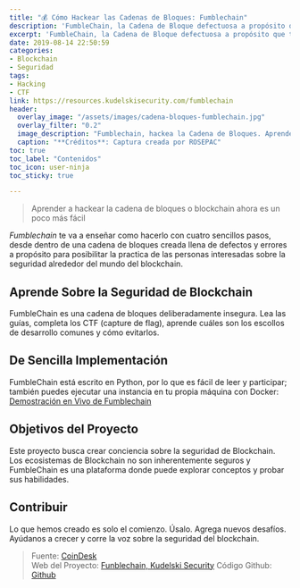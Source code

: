 ```yaml
---
title: "💰 Cómo Hackear las Cadenas de Bloques: Fumblechain"
description: 'FumbleChain, la Cadena de Bloque defectuosa a propósito que te permite aprender a hackear el blockchain'
excerpt: 'FumbleChain, la Cadena de Bloque defectuosa a propósito que te permite aprender a hackear el blockchain'
date: 2019-08-14 22:50:59
categories:
- Blockchain
- Seguridad
tags:
- Hacking
- CTF
link: https://resources.kudelskisecurity.com/fumblechain
header:
  overlay_image: "/assets/images/cadena-bloques-fumblechain.jpg"
  overlay_filter: "0.2"
  image_description: "Fumblechain, hackea la Cadena de Bloques. Aprender seguridad de Blockchain | Ciberninjas"
  caption: "**Créditos**: Captura creada por ROSEPAC"
toc: true
toc_label: "Contenidos"
toc_icon: user-ninja
toc_sticky: true

---
```

> Aprender a hackear la cadena de bloques o blockchain ahora es un poco más fácil

_Fumblechain_ te va a enseñar como hacerlo con cuatro sencillos pasos, desde dentro de una cadena de bloques creada llena de defectos y errores a propósito para posibilitar la practica de las personas interesadas sobre la seguridad alrededor del mundo del blockchain.

## Aprende Sobre la Seguridad de Blockchain

FumbleChain es una cadena de bloques deliberadamente insegura. Lea las guías, completa los CTF (capture de flag), aprende cuáles son los escollos de desarrollo comunes y cómo evitarlos.

## De Sencilla Implementación

FumbleChain está escrito en Python, por lo que es fácil de leer y participar; también puedes ejecutar una instancia en tu propia máquina con Docker: [Demostración en Vivo de Fumblechain](https://demo.fumblechain.io/ "Demo de la cadena de bloques preparada para generar errores Fumblechain en vivo | Ciberninjas")

## Objetivos del Proyecto

Este proyecto busca crear conciencia sobre la seguridad de Blockchain. Los ecosistemas de Blockchain no son inherentemente seguros y FumbleChain es una plataforma donde puede explorar conceptos y probar sus habilidades.

## Contribuir

Lo que hemos creado es solo el comienzo. Úsalo. Agrega nuevos desafíos. Ayúdanos a crecer y corre la voz sobre la seguridad del blockchain.

> Fuente: [CoinDesk](https://www.coindesk.com/meet-fumblechain-the-deliberately-flawed-blockchain "Conoce a FumbleChain, la cadena de bloques deliberadamente defectuosa")  
> Web del Proyecto:  [Funblechain, Kudelski Security](https://resources.kudelskisecurity.com/fumblechain "Página web de Funblechain el lugar perfecto con el que aprender seguridad dentro del mundo Blockchain o cadena de bloques")
> Código Github: [Github](https://github.com/kudelskisecurity/fumblechain "Enlace del repositorio del código de Fumblechain en la plataforma de Github")